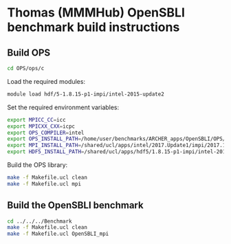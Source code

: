 # Thomas (MMMHub) OpenSBLI benchmark build instructions

## Build OPS

```bash
cd OPS/ops/c
```

Load the required modules:

```bash
module load hdf/5-1.8.15-p1-impi/intel-2015-update2
```

Set the required environment variables:

```bash
export MPICC_CC=icc
export MPICXX_CXX=icpc
export OPS_COMPILER=intel
export OPS_INSTALL_PATH=/home/user/benchmarks/ARCHER_apps/OpenSBLI/OPS/ops
export MPI_INSTALL_PATH=/shared/ucl/apps/intel/2017.Update1/impi/2017.1.132/intel64
export HDF5_INSTALL_PATH=/shared/ucl/apps/hdf5/1.8.15-p1-impi/intel-2015-update2
```

Build the OPS library:

```bash
make -f Makefile.ucl clean
make -f Makefile.ucl mpi
```

## Build the OpenSBLI benchmark

```bash
cd ../../../Benchmark
make -f Makefile.ucl clean
make -f Makefile.ucl OpenSBLI_mpi
```

